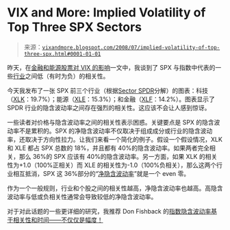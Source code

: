 <!--yml

category: 未分类

日期：2024-05-18 18:32:40

-->

# VIX and More: Implied Volatility of Top Three SPX Sectors

> 来源：[`vixandmore.blogspot.com/2008/07/implied-volatility-of-top-three-spx.html#0001-01-01`](http://vixandmore.blogspot.com/2008/07/implied-volatility-of-top-three-spx.html#0001-01-01)

昨天，在[金融和能源股票对 VIX 的影响](http://vixandmore.blogspot.com/2008/07/impact-of-financials-and-energy-stocks.html)一文中，我谈到了 SPX 与指数中代表的一些[行业](http://vixandmore.blogspot.com/search/label/sectors)之间低（有时为负）的相关性。

今天我发布了一张 SPX 前三个行业（根据[Sector SPDR](http://vixandmore.blogspot.com/search/label/SPDRs)分解）的图表：科技（[XLK](http://vixandmore.blogspot.com/search/label/XLK)：19.7%）；能源（[XLE](http://vixandmore.blogspot.com/search/label/XLE)：15.3%）；和金融（[XLF](http://vixandmore.blogspot.com/search/label/XLF)：14.2%）。图表显示了 SPDR 行业的隐含波动率之间存在强烈的相关性。这应该不会让人感到惊讶。

一些读者对价格与隐含波动率之间的相关性表示困惑。关键要点是 SPX 的隐含波动率不是累积的。SPX 的净隐含波动率不仅取决于组成成分或行业的隐含波动率，还取决于方向性拉力。让我们来看一个简化的例子。假设一个假设情况，XLK 和 XLE 都占 SPX 总数的 18%，并且都有 40%的隐含波动率。如果两者完全相关，那么 36%的 SPX 应该有 40%的隐含波动率。另一方面，如果 XLK 的相关性为+1.0（100%正相关）而 XLE 的相关性为-1.0（100%负相关），那么这两个行业相互抵消，SPX 这 36%部分的“[净隐含波动率](http://vixandmore.blogspot.com/search/label/net%20implied%20volatility)”就是一个 even 零。

作为一个一般规则，行业和个股之间的相关性越高，净隐含波动率也越高。高隐含波动率与低或负相关性通常会导致较低的净隐含波动率。

对于对此话题的一些更详细的研究，我推荐 Don Fishback 的[指数隐含波动率基于相关性和时间——不仅仅是幅度！](https://www.donfishback.com/blog/2008/07/09/index-implied-volatility-is-based-on-correlation-and-time-its-not-just-magnitude/)
